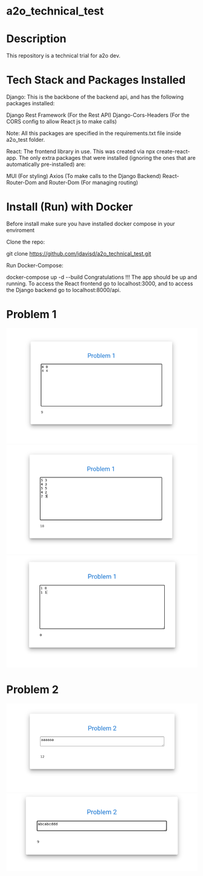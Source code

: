 # a2o_technical_test
# Description
This repository is a technical trial for a2o dev.
# Tech Stack and Packages Installed
Django: This is the backbone of the backend api, and has the following packages installed:

Django Rest Framework (For the Rest API)
Django-Cors-Headers (For the CORS config to allow React js to make calls)

Note: All this packages are specified in the requirements.txt file inside a2o_test folder. 

React: The frontend library in use. This was created via npx create-react-app. The only extra packages that were installed (ignoring the ones that are automatically pre-installed) are:

MUI  (For styling)
Axios (To make calls to the Django Backend)
React-Router-Dom and Router-Dom (For managing routing)

# Install (Run) with Docker
Before install make sure you have installed docker compose in your enviroment

Clone the repo:

git clone https://github.com/jdavisd/a2o_technical_test.git

Run Docker-Compose:

docker-compose up -d --build
Congratulations !!! The app should be up and running. To access the React frontend go to localhost:3000, and to access the Django backend go to localhost:8000/api. 
# Problem 1 
![Texto alternativo](readme_assets/problem_1_sample_1.png)
![Texto alternativo](readme_assets/problem_1_sample_2.png)
![Texto alternativo](readme_assets/problem_1_sample_3.png)
# Problem 2 
![Texto alternativo](readme_assets/problem_2_sample_1.png)
![Texto alternativo](readme_assets/problem_2_sample_2.png)



